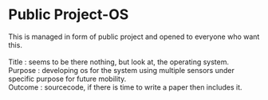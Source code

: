 # Public Project-OS

This is managed in form of public project and opened to everyone who want this. <br/><br/>
Title : seems to be there nothing, but look at, the operating system. <br/>
Purpose : developing os for the system using multiple sensors under specific purpose for future mobility. <br/>
Outcome : sourcecode, if there is time to write a paper then includes it.

